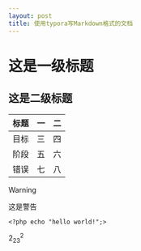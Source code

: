 ```yaml
---
layout: post
title: 使用typora写Markdown格式的文档
---
```


# 这是一级标题

## 这是二级标题

| 标题 | 一   | 二   |
| ---- | ---- | ---- |
| 目标 | 三   | 四   |
| 阶段 | 五   | 六   |
| 错误 | 七   | 八   |

> [!WARNING]
>
> 这是警告

```
<?php echo "hello world!";>
```

$2_23^2$







